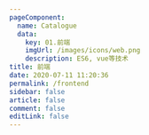 ```yaml
---
pageComponent:
  name: Catalogue
  data:
    key: 01.前端
    imgUrl: /images/icons/web.png
    description: ES6, vue等技术
title: 前端
date: 2020-07-11 11:20:36
permalink: /frontend
sidebar: false
article: false
comment: false
editLink: false
---
```

